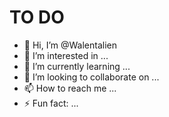 
# TO DO
- 👋 Hi, I’m @Walentalien
- 👀 I’m interested in ...
- 🌱 I’m currently learning ...
- 💞️ I’m looking to collaborate on ...
- 📫 How to reach me ...
- ⚡ Fun fact: ...

<!---
Walentalien/Walentalien is a ✨ special ✨ repository because its `README.md` (this file) appears on your GitHub profile.
You can click the Preview link to take a look at your changes.
--->
